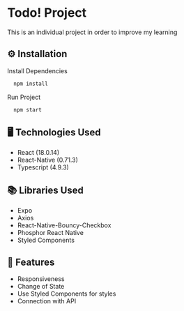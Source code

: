 # Todo! Project

This is an individual project in order to improve my learning

## ⚙️ Installation

Install Dependencies

```bash
  npm install
```

Run Project

```bash
  npm start
```

## 🖥️ Technologies Used

- React (18.0.14)
- React-Native (0.71.3)
- Typescript (4.9.3)

## 📚 Libraries Used

- Expo
- Axios
- React-Native-Bouncy-Checkbox
- Phosphor React Native
- Styled Components

## 🚀 Features

- Responsiveness
- Change of State
- Use Styled Components for styles
- Connection with API
